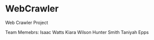 # WebCrawler
Web Crawler Project

Team Memebrs: 
Isaac Watts
Kiara Wilson
Hunter Smith
Taniyah Epps
